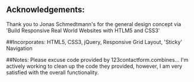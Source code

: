 ## Acknowledgements:
Thank you to Jonas Schmedtmann's for the general design concept via 'Build Responsive Real World Websites with HTLM5 and CSS3'

##Incorporates:
HTML5, CSS3, jQuery, Responsive Grid Layout, 'Sticky' Navigation

##Notes:
Please excuse code provided by 123contactform.combines...
I'm actively working to clean up the code they provided, however,
I am very satisfied with the overall functionality.
